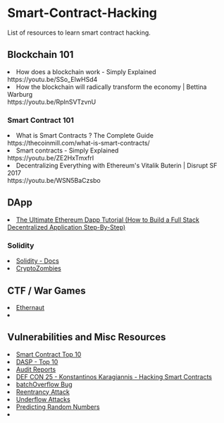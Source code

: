 # Smart-Contract-Hacking
List of resources to learn smart contract hacking.



<h2>Blockchain 101</h2>

<li> How does a blockchain work - Simply Explained <br> https://youtu.be/SSo_EIwHSd4 </li>
<li>How the blockchain will radically transform the economy | Bettina Warburg <br> https://youtu.be/RplnSVTzvnU</li>

<h3>Smart Contract 101</h3>

<li>What is Smart Contracts ? The Complete Guide <br> https://thecoinmill.com/what-is-smart-contracts/ </li>
<li>Smart contracts - Simply Explained <br> https://youtu.be/ZE2HxTmxfrI </li>
<li>Decentralizing Everything with Ethereum's Vitalik Buterin | Disrupt SF 2017 <br> https://youtu.be/WSN5BaCzsbo </li>


<h2> DApp </h2>

<li> <a href="http://www.dappuniversity.com/articles/the-ultimate-ethereum-dapp-tutorial">The Ultimate Ethereum Dapp Tutorial (How to Build a Full Stack Decentralized Application Step-By-Step)</a></li>

<h3>Solidity</h3>

<li><a href="https://solidity.readthedocs.io/en/v0.5.8/">Solidity - Docs </a> </li>
<li><a href="https://cryptozombies.io/">CryptoZombies </a></li>


<h2> CTF / War Games </h2>

<li> <a href="https://ethernaut.zeppelin.solutions/">Ethernaut</a> </li>
<li><a href=""></a></li>

<h2> Vulnerabilities and Misc Resources</h2>

<li><a href="https://www.owasp.org/index.php/Smart_Contract_Top_10">Smart Contract Top 10</a></li>
<li><a href="https://dasp.co/">DASP - Top 10</a></li>
<li><a href="https://blog.zeppelin.solutions/tagged/security">Audit Reports</a></li>
<li><a href="https://youtu.be/WIEessi3ntk">DEF CON 25 - Konstantinos Karagiannis - Hacking Smart Contracts</a></li>
<li><a href="https://medium.com/@peckshield/alert-new-batchoverflow-bug-in-multiple-erc20-smart-contracts-cve-2018-10299-511067db6536">batchOverflow Bug</a></li>
<li><a href="https://medium.com/@JusDev1988/reentrancy-attack-on-a-smart-contract-677eae1300f2">Reentrancy Attack</a></li>
<li><a href="https://blockgeeks.com/guides/underflow-attacks-smart-contracts/">Underflow Attacks </a></li>
<li><a href="https://blog.positive.com/predicting-random-numbers-in-ethereum-smart-contracts-e5358c6b8620">Predicting Random Numbers</a></li>
<li><a href=""></a></li>


